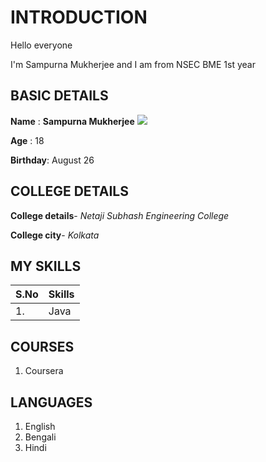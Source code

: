 #   INTRODUCTION
Hello everyone

I'm Sampurna Mukherjee and I am from NSEC BME 1st year

## BASIC DETAILS
**Name** : **Sampurna Mukherjee**
<img src="https://img.icons8.com/ios/100/000000/books.png"/>

**Age** : 18

**Birthday**: August 26

## COLLEGE DETAILS

**College details**- *Netaji Subhash Engineering College*

**College city**- *Kolkata*

## MY SKILLS

| S.No | Skills |
|------|--------|
| 1.   |Java    | 

## COURSES
1. Coursera

## LANGUAGES
1. English
2. Bengali
3. Hindi
